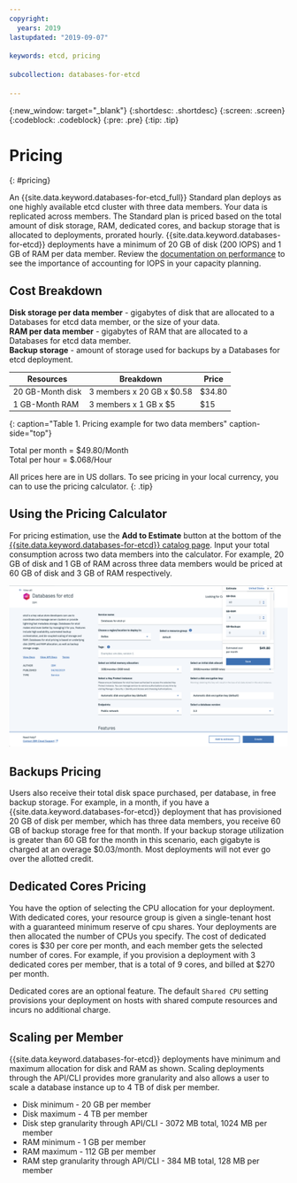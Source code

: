 ```yaml
---
copyright:
  years: 2019
lastupdated: "2019-09-07"

keywords: etcd, pricing

subcollection: databases-for-etcd

---
```


{:new_window: target="_blank"}
{:shortdesc: .shortdesc}
{:screen: .screen}
{:codeblock: .codeblock}
{:pre: .pre}
{:tip: .tip}

# Pricing
{: #pricing}

An {{site.data.keyword.databases-for-etcd_full}} Standard plan deploys as one highly available etcd cluster with three data members. Your data is replicated across members. The Standard plan is priced based on the total amount of disk storage, RAM, dedicated cores, and backup storage that is allocated to deployments, prorated hourly. {{site.data.keyword.databases-for-etcd}} deployments have a minimum of 20 GB of disk (200 IOPS) and 1 GB of RAM per data member. Review the [documentation on performance](/docs/services/databases-for-etcd?topic=databases-for-etcd-high-availability#performance) to see the importance of accounting for IOPS in your capacity planning. 

## Cost Breakdown

**Disk storage per data member** - gigabytes of disk that are allocated to a Databases for etcd data member, or the size of your data.  
**RAM per data member** - gigabytes of RAM that are allocated to a Databases for etcd data member.  
**Backup storage** - amount of storage used for backups by a Databases for etcd deployment.

Resources | Breakdown | Price
-------|-------|-------
20 GB-Month disk | 3 members x 20 GB x $0.58 | $34.80
1 GB-Month RAM | 3 members x 1 GB  x $5 | $15
{: caption="Table 1. Pricing example for two data members" caption-side="top"}

Total per month = $49.80/Month  
Total per hour = $.068/Hour

All prices here are in US dollars. To see pricing in your local currency, you can to use the pricing calculator.
{: .tip}

## Using the Pricing Calculator

For pricing estimation, use the **Add to Estimate** button at the bottom of the [{{site.data.keyword.databases-for-etcd}} catalog page](https://cloud.ibm.com/catalog/services/databases-for-etcd). Input your total consumption across two data members into the calculator. For example, 20 GB of disk and 1 GB of RAM across three data members would be priced at 60 GB of disk and 3 GB of RAM respectively.

![Pricing calculator estimation with 20 GB of disk and 1 GB of RAM, per member](images/pricing-calc.png)

## Backups Pricing

Users also receive their total disk space purchased, per database, in free backup storage. For example, in a month, if you have a {{site.data.keyword.databases-for-etcd}} deployment that has provisioned 20 GB of disk per member, which has three data members, you receive 60 GB of backup storage free for that month. If your backup storage utilization is greater than 60 GB for the month in this scenario, each gigabyte is charged at an overage $0.03/month. Most deployments will not ever go over the allotted credit.

## Dedicated Cores Pricing

You have the option of selecting the CPU allocation for your deployment. With dedicated cores, your resource group is given a single-tenant host with a guaranteed minimum reserve of cpu shares. Your deployments are then allocated the number of CPUs you specify. The cost of dedicated cores is $30 per core per month, and each member gets the selected number of cores. For example, if you provision a deployment with 3 dedicated cores per member, that is a total of 9 cores, and billed at $270 per month. 

Dedicated cores are an optional feature. The default `Shared CPU` setting provisions your deployment on hosts with shared compute resources and incurs no additional charge.

## Scaling per Member

{{site.data.keyword.databases-for-etcd}} deployments have minimum and maximum allocation for disk and RAM as shown. Scaling deployments through the API/CLI provides more granularity and also allows a user to scale a database instance up to 4 TB of disk per member.
- Disk minimum - 20 GB per member
- Disk maximum - 4 TB per member
- Disk step granularity through API/CLI - 3072 MB total, 1024 MB per member
- RAM minimum - 1 GB per member
- RAM maximum - 112 GB per member
- RAM step granularity through API/CLI - 384 MB total, 128 MB per member

